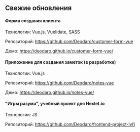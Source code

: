 ## Свежие обновления

#### Форма создания клиента

Технологии: Vue.js, Vuelidate, SASS

Репозиторий: https://github.com/Deodaro/customer-form-vue

Демо: https://deodaro.github.io/customer-form-vue/




#### Приложение для создания заметок (в разработке)

Технологии: Vue.js

Репозиторий: https://github.com/Deodaro/notes-vue

Демо: https://deodaro.github.io/notes-vue/



#### "Игры разума", учебный проект для Hexlet.io

Технологии: JS

Репозиторий: https://github.com/Deodaro/frontend-project-lvl1

